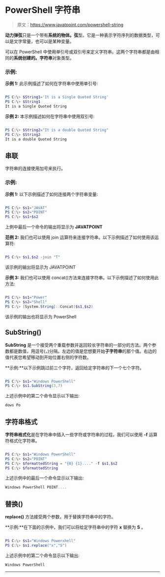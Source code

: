# PowerShell 字符串

> 原文：<https://www.javatpoint.com/powershell-string>

**动力弹弦**只是一个带有**系统的物体。弦**型。它是一种表示字符序列的数据类型，可以是文字常量，也可以是某种变量。

可以在 PowerShell 中使用单引号或双引号来定义字符串。这两个字符串都是由相同的**系统创建的。字符串**对象类型。

### 示例:

**示例 1:** 此示例描述了如何在字符串中使用单引号:

```powershell

PS C:\> $String1='It is a Single Quoted String'
PS C:\> $String1
It is a Single Quoted String

```

**示例 2:** 本示例描述如何在字符串中使用双引号:

```powershell

PS C:\> $String2="It is a double Quoted String"
PS C:\> $String2
It is a double Quoted String

```

## 串联

字符串的连接使用加号来执行。

### 示例:

**示例 1:** 以下示例描述了如何连接两个字符串变量:

```powershell

PS C:\> $s1="JAVAT"
PS C:\> $s2="POINT"
PS C:\> $s1+$s2

```

上例中最后一个命令的输出将显示为 **JAVATPOINT**

**范例 2:** 我们也可以使用 join 运算符来连接字符串。以下示例描述了如何使用该运算符:

```powershell

PS C:\> $s1,$s2 -join "T"

```

该示例的输出将显示为 JAVATPOINT

**示例 3:** 我们也可以使用 concat()方法来连接字符串。以下示例描述了如何使用此方法:

```powershell

PS C:\> $s1="Power"
PS C:\> $s2="Shell"
PS C:\> [System.String]::Concat($s1,$s2)

```

该示例的输出也将显示为 PowerShell

## SubString()

**SubString** 是一个接受两个重载参数并返回较长字符串的一部分的方法。两个参数都是数值，用逗号(，)分隔。左边的值是您想要开始**子字符串**的那个值。右边的值代表您希望移动到开始位置右侧的字符数。

**示例:**以下示例跳过前三个字符，返回给定字符串的下一个七个字符。

```powershell

PS C:\> $s1="Windows PowerShell"
PS C:\> $s1.SubString(3,7)

```

上述示例中的第二个命令显示以下输出:

```powershell
dows Po

```

## 字符串格式

**字符串格式化**是在字符串中插入一些字符或字符串的过程。我们可以使用 **-f** 运算符格式化字符串。

```powershell

PS C:\> $s1="Windows PowerShell"
PS C:\> $s2="POINT"
PS C:\> $formattedString = "{0} {1}...." -f $s1,$s2
PS C:\> $formattedString

```

上述示例中的最后一个命令显示以下输出:

```powershell
Windows PowerShell POINT....

```

## 替换()

**replace()** 方法接受两个参数，用于替换字符串中的字符。

**示例:**在下面的示例中，我们可以将给定字符串中的字符 **x** 替换为 **S** 。

```powershell

PS C:\> $s1="Windows Powerxhell"
PS C:\> $s1.replace("x","S")

```

上述示例中的第二个命令显示以下输出:

```powershell
Windows PowerShell

```

* * *